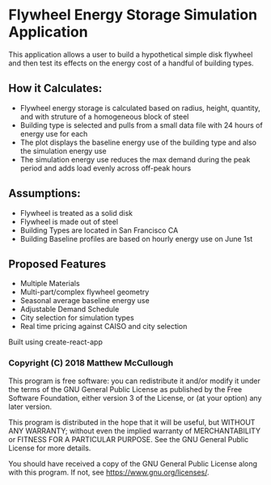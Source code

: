 # Flywheel Energy Storage Simulation Application

This application allows a user to build a hypothetical simple disk flywheel and then test its effects on the energy cost of a handful of building types.

## How it Calculates:
- Flywheel energy storage is calculated based on radius, height, quantity, and with struture of a homogeneous block of steel 
- Building type is selected and pulls from a small data file with 24 hours of energy use for each
- The plot displays the baseline energy use of the building type and also the simulation energy use
- The simulation energy use reduces the max demand during the peak period and adds load evenly across off-peak hours
  
## Assumptions:
- Flywheel is treated as a solid disk
- Flywheel is made out of steel
- Building Types are located in San Francisco CA
- Building Baseline profiles are based on hourly energy use on June 1st
    
  
## Proposed Features
- Multiple Materials
- Multi-part/complex flywheel geometry
- Seasonal average baseline energy use
- Adjustable Demand Schedule
- City selection for simulation types
- Real time pricing against CAISO and city selection
  
Built using create-react-app

### Copyright (C) 2018  Matthew McCullough

This program is free software: you can redistribute it and/or modify
it under the terms of the GNU General Public License as published by
the Free Software Foundation, either version 3 of the License, or
(at your option) any later version.

This program is distributed in the hope that it will be useful,
but WITHOUT ANY WARRANTY; without even the implied warranty of
MERCHANTABILITY or FITNESS FOR A PARTICULAR PURPOSE.  See the
GNU General Public License for more details.

You should have received a copy of the GNU General Public License
along with this program.  If not, see <https://www.gnu.org/licenses/>.
